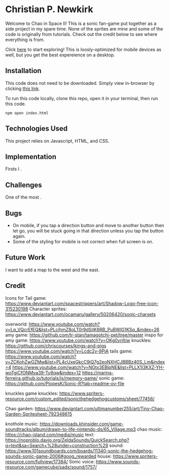 # Christian P. Newkirk

Welcome to Chao in Space II! This is a sonic fan-game put together as a side project in my spare time. None of the sprites are mine and some of the code is originally from tutorials. Check out the credit below to see where everything is from.

Click [here](https://cpnewkirk.github.io/myGame/) to start exploring! This is loosly-optimized for mobile devices as well, but you get the best expereience on a desktop.

## Installation

This code does not need to be downloaded. Simply view in-browser by clicking [this link](https://cpnewkirk.github.io/myGame/).

To run this code locally, clone this repo, open it in your terminal, then run this code.

```
npm open index.html
```

## Technologies Used

This project relies on Javascript, HTML, and CSS.

## Implementation

Firsts I .

## Challenges

One of the most .

## Bugs

- On mobile, if you tap a direction button and move to another button then let go, you will be stuck going in that direction unless you tap the button again.
- Some of the styling for mobile is not correct when full screen is on.

## Future Work

I want to add a map to the west and the east.

## Credit

Icons for Tail game: https://www.deviantart.com/spacestrippers/art/Shadow-Logo-free-icon-315230198
Character sprites: https://www.deviantart.com/ocamaru/gallery/50206420/sonic-charsets

overworld: https://www.youtube.com/watch?v=Lq_VQcrEfEQ&list=PLcjhmZ8oLT0r9dSiIK6RB_PuBWlG1KSq_&index=26
amy game: https://github.com/tr-stan/tamagotchi-pet/tree/master
inspo for amy game: https://www.youtube.com/watch?v=OKg0yriltiw
knuckles: https://github.com/chriscourses/kings-and-pigs
https://www.youtube.com/watch?v=Lcdc2v-9PjA
tails game: https://www.youtube.com/watch?v=ZCKohZwGZMw&list=PL4cUxeGkcC9iQ7g2eoNXHCJBBBz40S_Lm&index=4
https://www.youtube.com/watch?v=NGtx3EBlpNE&list=PLLX1I3KXZ-YH-woTgiCfONMya39-Ty8qw&index=12
https://marina-ferreira.github.io/tutorials/js/memory-game/
sonic game: https://github.com/PlopesK/Sonic-R?tab=readme-ov-file

knuckles game knuckles: https://www.spriters-resource.com/custom_edited/sonicthehedgehogcustoms/sheet/77456/

Chao garden: https://www.deviantart.com/ultimanumber255/art/Tiny-Chao-Garden-Spritesheet-792348615

knothole music: https://downloads.khinsider.com/game-soundtracks/album/drawn-to-life-nintendo-ds/65_Village.mp3
chao music: https://chao-island.com/media/music
text: https://noproblo.dayjo.org/ZeldaSounds/QuickSearch.php?q=text&sa=Search+%28under+construction%29
sound: https://www.101soundboards.com/boards/11340-sonic-the-hedgehog-sounds-sonic-game-2006#goog_rewarded
house: https://www.spriters-resource.com/fullview/17384/
Sonic voice: https://www.sounds-resource.com/gamecube/sadx/sound/1757/